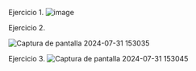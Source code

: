 Ejercicio 1.
![image](https://github.com/user-attachments/assets/e9f9c576-285b-4161-8f88-ed9bbb148893)

Ejercicio 2.

![Captura de pantalla 2024-07-31 153035](https://github.com/user-attachments/assets/5d03e707-7657-46c8-b566-07cc31f4d69e)

Ejercicio 3.
![Captura de pantalla 2024-07-31 153045](https://github.com/user-attachments/assets/cd96a709-8e83-4666-b775-4f77317358f4)
